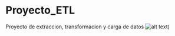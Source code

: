 # Proyecto_ETL
Proyecto de extraccion, transformacion y carga de datos
![alt text](https://theplanetd.com/images/african-safari-animals-12.jpg))
